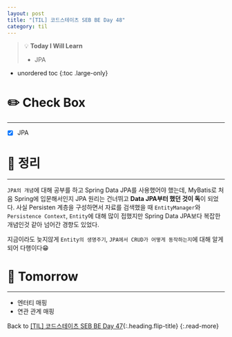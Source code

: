 ```yaml
---
layout: post
title: "[TIL] 코드스테이츠 SEB BE Day 48"
category: til
---
```

> 💡 **Today I Will Learn**
>
> * JPA
 
* unordered toc
{:toc .large-only}

# ✏️ Check Box
***

* [x] <label>JPA</label>

# 📌 정리
***

`JPA의 개념`에 대해 공부를 하고 Spring Data JPA를 사용했어야 했는데, MyBatis로 처음 Spring에 입문해서인지 JPA 원리는 건너뛰고 **Data JPA부터 했던 것이 독**이 되었다. 사실 Persisten 계층을 구성하면서 자료를 검색했을 때 `EntityManager`와 `Persistence Context`, `Entity`에 대해 많이 접했지만 Spring Data JPA보다 복잡한 개념인것 같아 넘어간 경향도 있었다.

지금이라도 늦지않게 `Entity의 생명주기`, `JPA에서 CRUD가 어떻게 동작하는지`에 대해 알게되어 다행이다😁

# 🎯 Tomorrow
***

* 엔터티 매핑
* 연관 관계 매핑

Back to [[TIL] 코드스테이츠 SEB BE Day 47](220704-til){:.heading.flip-title}
{:.read-more}